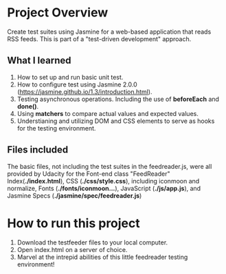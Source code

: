 # Project Overview

Create test suites using Jasmine for a web-based application that reads RSS feeds. This is part of a "test-driven development" approach.

## What I learned

1) How to set up and run basic unit test.
2) How to configure test using Jasmine 2.0.0 (https://jasmine.github.io/1.3/introduction.html).
3) Testing asynchronous operations. Including the use of **beforeEach** and **done()**.
4) Using **matchers** to compare actual values and expected values.
5) Understianing and utilizing DOM and CSS elements to serve as hooks for the testing environment.

## Files included

The basic files, not including the test suites in the feedreader.js, were all provided by Udacity for the Font-end class "FeedReader"
Index(**./index.html**), 
CSS (**./css/style.css**), including iconmoon and normalize,
Fonts (**./fonts/iconmoon...**),
JavaScript (**./js/app.js**), and 
Jasmine Specs (**./jasmine/spec/feedreader.js**) 

# How to run this project

1) Download the testfeeder files to your local computer.
2) Open index.html on a server of choice.
3) Marvel at the intrepid abilities of this little feedreader testing environment!
